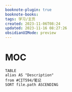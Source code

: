 ```yaml
---
booknote-plugin: true
booknote-books: 
tags: 学习/主页
created: 2023-11-06T08:24
updated: 2023-11-16 08:27:26
obsidianUIMode: preview
---
```


# MOC
```dataview
TABLE 
alias AS "Description"
from #CIT594/笔记
SORT file.path ASCENDING
```
